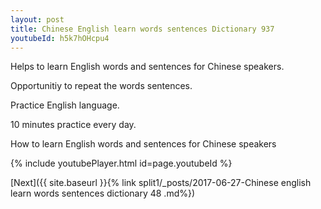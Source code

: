 ```yaml
---
layout: post
title: Chinese English learn words sentences Dictionary 937 
youtubeId: h5k7hOHcpu4
---
```

 
 
Helps to learn English words and sentences for Chinese speakers.

Opportunitiy to repeat the words sentences. 

Practice English language. 
 
10 minutes practice every day. 
 
How to learn English words and sentences for Chinese speakers 
 
{% include youtubePlayer.html id=page.youtubeId %}
 
 
[Next]({{ site.baseurl }}{% link  split1/_posts/2017-06-27-Chinese english learn words sentences dictionary 48 .md%})
 
